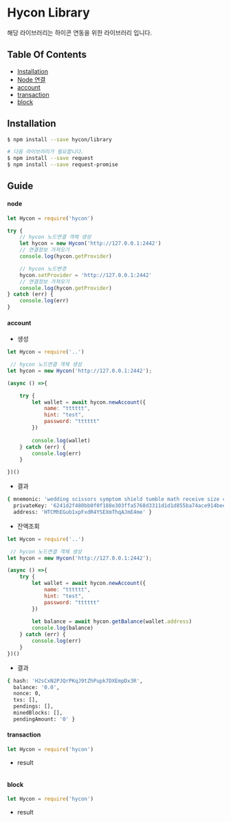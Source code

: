 # Hycon Library

해당 라이브러리는 하이콘 연동을 위한 라이브러리 입니다.

## Table Of Contents

* [Installation](##Installation)
* [Node 연결](#node)
* [account](#account)
* [transaction](#transaction)
* [block](#block)

## Installation

```bash
$ npm install --save hycon/library

# 다음 라이브러리가 필요합니다.
$ npm install --save request
$ npm install --save request-promise
```

## Guide

#### node

```javascript
let Hycon = require('hycon')

try {
    // hycon 노드연결 객체 생성
    let hycon = new Hycon('http://127.0.0.1:2442')
    // 연결정보 가져오기
    console.log(hycon.getProvider) 

    // hycon 노드변경
    hycon.setProvider = 'http://127.0.0.1:2442' 
    // 연결정보 가져오기
    console.log(hycon.getProvider)
} catch (err) {
    console.log(err)
}
```

#### account

* 생성

```javascript
let Hycon = require('..')

 // hycon 노드연결 객체 생성
let hycon = new Hycon('http://127.0.0.1:2442');

(async () =>{

    try {
        let wallet = await hycon.newAccount({
            name: "tttttt",
            hint: "test",
            password: "tttttt"
        })
    
        console.log(wallet)
    } catch (err) {
        console.log(err)
    }

})()
```

* 결과

```bash
{ mnemonic: 'wedding scissors symptom shield tumble math receive size cheap account cash embody',
  privateKey: '6241d2f480bb0f0f188e303ffa5768d3311d1d1d855ba74ace914bee49eb33bc',
  address: 'HTCMhEGub1xpFxdR4YSEXmThqAJmE4me' }
```

* 잔액조회

```javascript
let Hycon = require('..')

 // hycon 노드연결 객체 생성
let hycon = new Hycon('http://127.0.0.1:2442');

(async () =>{
    try {
        let wallet = await hycon.newAccount({
            name: "tttttt",
            hint: "test",
            password: "tttttt"
        })
        
        let balance = await hycon.getBalance(wallet.address)
        console.log(balance)
    } catch (err) {
        console.log(err)
    }
})()

```

* 결과

```bash
{ hash: 'H2sCxN2PJQrPKqJ9tZhPupk7DXEmpDx3R',
  balance: '0.0',
  nonce: 0,
  txs: [],
  pendings: [],
  minedBlocks: [],
  pendingAmount: '0' }
```

#### transaction

```javascript
let Hycon = require('hycon')
```

* result

```bash
```

#### block

```javascript
let Hycon = require('hycon')
```

* result

```bash
```